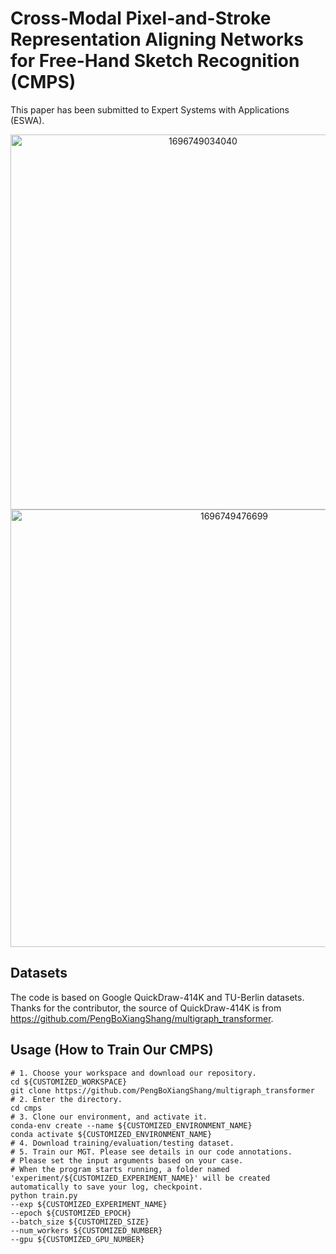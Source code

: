 # Cross-Modal Pixel-and-Stroke Representation Aligning Networks for Free-Hand Sketch Recognition (CMPS)

This paper has been submitted to Expert Systems with Applications (ESWA).
<div align=center>
<img width="600" alt="1696749034040" src="https://github.com/WoodratTradeCo/CMPS/assets/38500652/aeb21671-edd6-489f-8571-43c029958842">
</div>
<div align=center>
<img width="700" alt="1696749476699" src="https://github.com/WoodratTradeCo/CMPS/assets/38500652/31b94d91-4b28-46d6-ac58-68b6fe5605de">
</div>

## Datasets
The code is based on Google QuickDraw-414K and TU-Berlin datasets. Thanks for the contributor, the source of QuickDraw-414K is from https://github.com/PengBoXiangShang/multigraph_transformer.
## Usage (How to Train Our CMPS)

    # 1. Choose your workspace and download our repository.
    cd ${CUSTOMIZED_WORKSPACE}
    git clone https://github.com/PengBoXiangShang/multigraph_transformer
    # 2. Enter the directory.
    cd cmps
    # 3. Clone our environment, and activate it.
    conda-env create --name ${CUSTOMIZED_ENVIRONMENT_NAME}
    conda activate ${CUSTOMIZED_ENVIRONMENT_NAME}
    # 4. Download training/evaluation/testing dataset.
    # 5. Train our MGT. Please see details in our code annotations.
    # Please set the input arguments based on your case.
    # When the program starts running, a folder named 'experiment/${CUSTOMIZED_EXPERIMENT_NAME}' will be created automatically to save your log, checkpoint.
    python train.py 
    --exp ${CUSTOMIZED_EXPERIMENT_NAME}
    --epoch ${CUSTOMIZED_EPOCH}
    --batch_size ${CUSTOMIZED_SIZE}   
    --num_workers ${CUSTOMIZED_NUMBER} 
    --gpu ${CUSTOMIZED_GPU_NUMBER}
